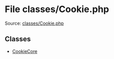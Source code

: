 File classes/Cookie.php
=========

Source: [classes/Cookie.php](https://github.com/PrestaShop/PrestaShop/blob/1.5.2.0/classes/Cookie.php)


Classes
-------

* [CookieCore](class.CookieCore.md)


